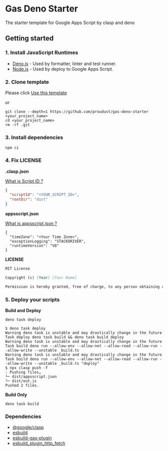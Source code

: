 # Gas Deno Starter

The starter template for Google Apps Script by clasp and deno

## Getting started

### 1. Install JavaScript Runtimes

- [Deno.js](https://deno.land/#installation) - Used by formatter, linter and
  test runner.
- [Node.js](https://nodejs.org/ja/) - Used by deploy to Google Apps Script.

### 2. Clone template

Please click
[Use this template](https://github.com/proudust/gas-deno-starter/generate)

or

```
git clone --depth=1 https://github.com/proudust/gas-deno-starter <your_project_name>
cd <your_project_name>
rm -rf .git
```

### 3. Install dependencies

```
npm ci
```

### 4. Fix LICENSE

**.clasp.json**

[What is Script ID ?](https://github.com/google/clasp#scriptid-required)

```json
{
  "scriptId": "<YOUR_SCRIPT_ID>",
  "rootDir": "dist"
}
```

**appsscript.json**

[What is appsscript.json ?](https://developers.google.com/apps-script/concepts/manifests)

```
{
  "timeZone": "<Your Time Zone>",
  "exceptionLogging": "STACKDRIVER",
  "runtimeVersion": "V8"
}
```

**LICENSE**

```md
MIT License

Copyright (c) [Year] [Your Name]

Permission is hereby granted, free of charge, to any person obtaining a copy
```

### 5. Deploy your scripts

**Build and Deploy**

```
deno task deploy
```

```
$ deno task deploy
Warning deno task is unstable and may drastically change in the future
Task deploy deno task build && deno task build deploy
Warning deno task is unstable and may drastically change in the future
Task build deno run --allow-env --allow-net --allow-read --allow-run --allow-write --unstable _build.ts
Warning deno task is unstable and may drastically change in the future
Task build deno run --allow-env --allow-net --allow-read --allow-run --allow-write --unstable _build.ts "deploy"
$ npx clasp push -f
- Pushing files…
└─ dist/appsscript.json
└─ dist/out.js
Pushed 2 files.
```

**Build Only**

```
deno task build
```

### Dependencies

- [@google/clasp](https://github.com/google/clasp)
- [esbuild](https://github.com/evanw/esbuild)
- [esbuild-gas-plugin](https://github.com/mahaker/esbuild-gas-plugin)
- [esbuild_plugin_http_fetch](https://github.com/jed/esbuild-plugin-http-fetch)
